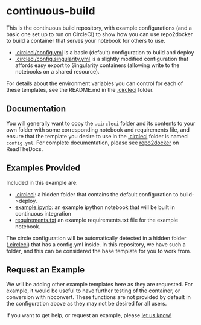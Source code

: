 # continuous-build

This is the continuous build repository, with example configurations (and a basic 
one set up to run on CircleCI) to show how you can use repo2docker to build
a container that serves your notebook for others to use.

 - [.circleci/config.yml](.circleci/config.yml) is a basic (default) configuration to build and deploy
 - [.circleci/config.singularity.yml](.circleci/config.singularity.yml) is a slightly modified configuration that affords easy export to Singularity containers (allowing write to the notebooks on a shared resource).

For details about the environment variables you can control for each of these templates, see the README.md in 
the [.circleci](.circleci) folder.

## Documentation

You will generally want to copy the `.circleci` folder and its contents to your own folder
with some corresponding notebook and requirements file, and ensure that the template
you desire to use in the [.circleci](.circleci) folder is named `config.yml`. 
For complete documentation, please see 
[repo2docker](https://repo2docker.readthedocs.io/en/latest/deploy.html) 
on ReadTheDocs.

## Examples Provided

Included in this example are:

 - [.circleci](.circleci): a hidden folder that contains the default configuration to build->deploy.
 - [example.ipynb](example.ipynb): an example ipython notebook that will be built in continuous integration
 - [requirements.txt](requirements.txt) an example requirements.txt file for the example notebook.

The circle configuration will be automatically detected in a hidden folder ([.circleci](.circleci))
that has a config.yml inside. In this repository, we have such a folder, and
this can be considered the base template for you to work from.

## Request an Example
We will be adding other example templates here as they are requested. For example,
it would be useful to have further testing of the container, or conversion with nbconvert.
These functions are not provided by default in the configuration above as they may not
be desired for all users. 

If you want to get help, or request an example, please [let us know!](https://www.github.com/binder-examples/continuous-build/issues)
